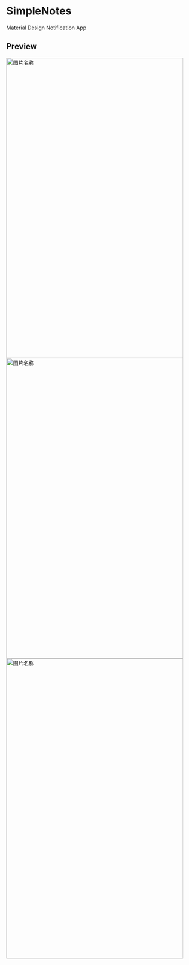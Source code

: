 # SimpleNotes
Material Design Notification App

## Preview

<img src="https://raw.githubusercontent.com/Winky93/SimpleNotes/master/1.png" width = "473" height = "800" alt="图片名称" align=center />

<img src="https://raw.githubusercontent.com/Winky93/SimpleNotes/master/2.png" width = "473" height = "800" alt="图片名称" align=center />

<img src="https://raw.githubusercontent.com/Winky93/SimpleNotes/master/3.png" width = "473" height = "800" alt="图片名称" align=center />
